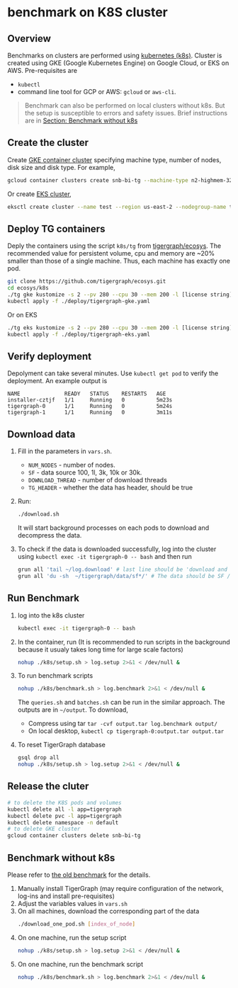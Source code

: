 # benchmark on K8S cluster
## Overview
Benchmarks on clusters are performed using [kubernetes (k8s)](https://kubernetes.io). Cluster is created using GKE (Google Kubernetes Engine) on Google Cloud, or EKS on AWS. 
Pre-requisites are
* `kubectl`
* command line tool for GCP or AWS: `gcloud` or `aws-cli`. 

> Benchmark can also be performed on local clusters without k8s. But the setup is susceptible to errors and safety issues. Brief instructions are in [Section: Benchmark without k8s](##Benchmark_without_k8s)
## Create the cluster
Create [GKE container cluster](https://cloud.google.com/sdk/gcloud/reference/container/clusters/create) specifying machine type, number of nodes, disk size and disk type. For example,  
```bash
gcloud container clusters create snb-bi-tg --machine-type n2-highmem-32 --num-nodes=2 --disk-size 300 --disk-type=pd-ssd
```
Or create [EKS cluster](https://docs.aws.amazon.com/eks/latest/userguide/create-cluster.html),
```bash
eksctl create cluster --name test --region us-east-2 --nodegroup-name tgtest --node-type r5.xlarge --nodes 2 --instance-prefix tg --instance-name eks-test 
```

## Deploy TG containers
Deply the containers using the script `k8s/tg` from [tigergraph/ecosys](https://github.com/tigergraph/ecosys.git). The recommended value for persistent volume, cpu and memory are ~20% smaller than those of a single machine. Thus, each machine has exactly one pod.
```bash
git clone https://github.com/tigergraph/ecosys.git
cd ecosys/k8s
./tg gke kustomize -s 2 --pv 280 --cpu 30 --mem 200 -l [license string]
kubectl apply -f ./deploy/tigergraph-gke.yaml
```

Or on EKS 
```bash
./tg eks kustomize -s 2 --pv 280 --cpu 30 --mem 200 -l [license string]
kubectl apply -f ./deploy/tigergraph-eks.yaml
```

## Verify deployment
Depolyment can take several minutes. Use `kubectl get pod` to verify the deployment. An example output is
```
NAME              READY   STATUS    RESTARTS   AGE
installer-cztjf   1/1     Running   0          5m23s
tigergraph-0      1/1     Running   0          5m24s
tigergraph-1      1/1     Running   0          3m11s
``` 
## Download data
1. Fill in the parameters in `vars.sh`.
    * `NUM_NODES` - number of nodes.
    * `SF` - data source 100, 1l, 3k, 10k or 30k.
    * `DOWNLOAD_THREAD` - number of download threads
    * `TG_HEADER` - whether the data has header, should be true
1. Run:
    ```bash
    ./download.sh
    ```
    It will start background processes on each pods to download and decompress the data.

1. To check if the data is downloaded successfully, log into the cluster using `kubectl exec -it tigergraph-0 -- bash` and then run
    ```bash
    grun all 'tail ~/log.download' # last line should be 'download and decompress finished'
    grun all 'du -sh  ~/tigergraph/data/sf*/' # The data should be SF / NODE_NUMBER
    ```

## Run Benchmark 
1. log into the k8s cluster 
    ```bash
    kubectl exec -it tigergraph-0 -- bash
    ```

1. In the container, run (It is recommended to run scripts in the background because it usualy takes long time for large scale factors)
   ```bash
   nohup ./k8s/setup.sh > log.setup 2>&1 < /dev/null &
   ```

1. To run benchmark scripts
    ```bash
    nohup ./k8s/benchmark.sh > log.benchmark 2>&1 < /dev/null &
    ```

    The `queries.sh` and `batches.sh` can be run in the similar approach. The outputs are in `~/output`. To download, 
    * Compress using tar `tar -cvf output.tar log.benchmark output/` 
    * On local desktop, `kubectl cp tigergraph-0:output.tar output.tar`

1. To reset TigerGraph database
    ```bash
    gsql drop all
    nohup ./k8s/setup.sh > log.setup 2>&1 < /dev/null &
    ```

## Release the cluter
```bash
# to delete the K8S pods and volumes
kubectl delete all -l app=tigergraph
kubectl delete pvc -l app=tigergraph
kubectl delete namespace -n default
# to delete GKE cluster
gcloud container clusters delete snb-bi-tg
```

## Benchmark without k8s
Please refer to [the old benchmark](https://github.com/tigergraph/ecosys/tree/ldbc/ldbc_benchmark/tigergraph/queries_v3) for the details. 
1. Manually install TigerGraph (may require configuration of the network, log-ins and install pre-requisites)
1. Adjust the variables values in `vars.sh`
1. On all machines, download the corresponding part of the data
    ```bash
    ./download_one_pod.sh [index_of_node]
    ```
1. On one machine, run the setup script
    ```bash
    nohup ./k8s/setup.sh > log.setup 2>&1 < /dev/null &
    ```
1. On one machine, run the benchmark script
    ```bash
    nohup ./k8s/benchmark.sh > log.benchmark 2>&1 < /dev/null &
    ```
